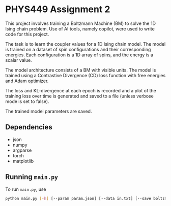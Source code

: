# PHYS449 Assignment 2

This project involves training a Boltzmann Machine (BM) to solve the 1D Ising chain problem. 
Use of AI tools, namely copilot, were used to write code for this project. 

The task is to learn the coupler values for a 1D Ising chain model. The model is trained on a dataset of spin configurations and their corresponding energies. Each configuration is a 1D array of spins, and the energy is a scalar value.

The model architecture consists of a BM with visible units. The model is trained using a Contrastive Divergence (CD) loss function with free energies and Adam optimizer.

The loss and KL-divergence at each epoch is recorded and a plot of the training loss over time is generated and saved to a file (unless verbose mode is set to false). 

The trained model parameters are saved.


## Dependencies

- json
- numpy
- argparse
- torch
- matplotlib

## Running `main.py`

To run `main.py`, use

```sh
python main.py [-h] [--param param.json] [--data in.txt] [--save boltzmannMachine.pth] [--v BOOLEAN]